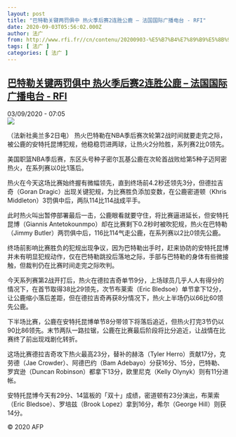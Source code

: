 ```yaml
---
layout: post
title: "巴特勒关键两罚俱中 热火季后赛2连胜公鹿 – 法国国际广播电台 - RFI"
date: 2020-09-03T05:56:02.000Z
author: 法广
from: http://www.rfi.fr//cn/contenu/20200903-%E5%B7%B4%E7%89%B9%E5%8B%92%E5%85%B3%E9%94%AE%E4%B8%A4%E7%BD%9A%E4%BF%B1%E4%B8%AD-%E7%83%AD%E7%81%AB%E5%AD%A3%E5%90%8E%E8%B5%9B2%E8%BF%9E%E8%83%9C%E5%85%AC%E9%B9%BF
tags: [ 法广 ]
categories: [ 法广 ]
---
```

<!--1599112562000-->
[巴特勒关键两罚俱中 热火季后赛2连胜公鹿 – 法国国际广播电台 - RFI](http://www.rfi.fr//cn/contenu/20200903-%E5%B7%B4%E7%89%B9%E5%8B%92%E5%85%B3%E9%94%AE%E4%B8%A4%E7%BD%9A%E4%BF%B1%E4%B8%AD-%E7%83%AD%E7%81%AB%E5%AD%A3%E5%90%8E%E8%B5%9B2%E8%BF%9E%E8%83%9C%E5%85%AC%E9%B9%BF)
------

<div>
<div>03/09/2020 - 07:05</div><img src="https://s.rfi.fr/media/display/1157fa38-eda8-11ea-b39a-005056bff430/w:310/p:16x9/spo0004b.200903130503.jpg"><div class="t-content__body u-clearfix"><p>（法新社奥兰多2日电）    热火巴特勒在NBA季后赛次轮第2战时间就要走完之际，被公鹿的安特托昆博犯规，他稳稳罚进两球，让热火2分险胜，系列赛2比0领先。</p><p>美国职篮NBA季后赛，东区头号种子密尔瓦基公鹿在次轮首战败给第5种子迈阿密热火，在系列赛以0比1落后。</p><p>热火在今天这场比赛始终握有微幅领先，直到终场前4.2秒还领先3分，但德拉吉奇（Goran Dragic）出现关键犯规，为比赛胜负添加变数，在公鹿密道顿（Khris Middleton）3罚俱中后，两队114比114战成平手。</p><p>此时热火叫出暂停部署最后一击，公鹿眼看就要守住，将比赛逼进延长，但安特托昆博（Giannis Antetokounmpo）却在比赛剩下0.2秒时被吹犯规，热火在巴特勒（Jimmy Butler）两罚俱中后，116比114气走公鹿，在系列赛以2比0领先公鹿。</p><p>终场前影响比赛胜负的犯规出现争议，因为巴特勒出手时，赶来协防的安特托昆博并未有明显犯规动作，仅在巴特勒跳投后落地之际，手部与巴特勒的身体有些微接触，但裁判仍在比赛时间走完之际吹判。</p><p>今天系列赛第2战开打后，热火在德拉吉奇单节9分，上场球员几乎人人有得分的情况下，在首节取得38比29领先，次节布莱索（Eric Bledsoe）单节拿下12分，让公鹿缩小落后差距，但在德拉吉奇再获8分情况下，热火上半场仍以66比60领先公鹿。</p><p>下半场比赛，公鹿在安特托昆博单节8分带领下将落后追近，但热火打完3节仍以90比86领先。末节两队一路拉锯，公鹿在比赛最后阶段将比分追近，让战情在比赛终了前出现戏剧化转折。</p><p>这场比赛德拉吉奇攻下热火最高23分，替补的赫洛（Tyler Herro）贡献17分，克劳德（Jae Crowder）、阿德巴约（Bam Adebayo）分获16分、15分，巴特勒、罗宾逊（Duncan Robinson）都拿下13分，欧里尼克（Kelly Olynyk）则有11分进帐。</p><p>安特托昆博今天有29分、14篮板的「双十」成绩，密道顿有23分演出，布莱索（Eric Bledsoe）、罗培兹（Brook Lopez）拿到16分，希尔（George Hill）则获14分。</p><p class="t-copyright">© 2020 AFP</p>        </div>
</div>
